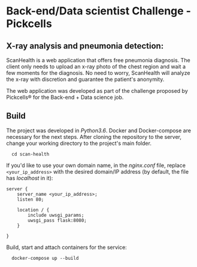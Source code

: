 # Back-end/Data scientist Challenge - Pickcells

## X-ray analysis and pneumonia detection:

ScanHealth is a web application that offers free pneumonia diagnosis. The client only needs to upload an x-ray photo of the chest region and wait a few moments for the diagnosis. No need to worry, ScanHealth will analyze the x-ray with discretion and guarantee the patient's anonymity.

The web application was developed as part of the challenge proposed by Pickcells® for the Back-end + Data science job.

## Build

The project was developed in <i>Python3.6</i>. Docker and Docker-compose are necessary for the next steps. After cloning the repository to the server, change your working directory to the project's main folder.

```
  cd scan-health
```

If you'd like to use your own domain name, in the <i>nginx.conf</i> file, replace ```<your_ip_address>``` with the desired domain/IP address (by default, the file has <i>localhost</i> in it):

```
server {
    server_name <your_ip_address>;
    listen 80;

    location / {
        include uwsgi_params;
        uwsgi_pass flask:8080;
    }

}
```

Build, start and attach containers for the service:

```
  docker-compose up --build
```
